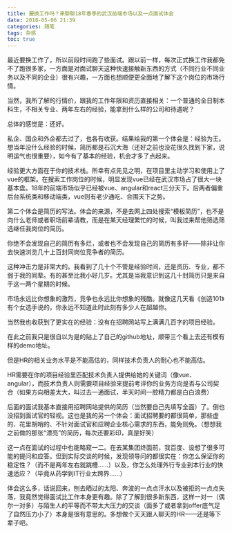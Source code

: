 ```yaml
---
title: 要换工作吗？来聊聊18年春季的武汉前端市场以及一点面试体会
date: 2018-05-06 21:39
categories: 随笔
tags: 杂感
toc: true
---
```

最近要换工作了，所以前段时间跑了些面试。跟以前一样，每次正式换工作我都免不了跑很多家，一方面是对面试聊天这种快速接触新东西的方式（不同行业不同业务以及不同的企业）很有兴趣，一方面也想顺便更全面地了解下这个岗位的市场行情。

当然，我所了解的行情价，跟我的工作年限和资历直接相关：一个普通的全日制本科生，不相关专业、两年左右的经验，能拿到什么样的公司和待遇呢？

总体的感觉是：还好。

私企、国企和外企都去过了，也各有收获。结果给我的第一个体会是：经验为王。想当年没什么经验的时候，简历都是石沉大海（还好之前也没花很久找到下家，说明运气也很重要），如今有了基本的经验，机会才多了点起来。

经验更大方面在于你的技术栈。所幸有点先见之明，在项目里主动学习和使用上了vue的框架。在搜索工作岗位的时候，明显发现vue已经在武汉市场占了很大一块基本盘。18年的前端市场似乎已经被vue、angular和react三分天下。后两者偏重后台系统类和移动端类，vue则有老少通吃、合围天下之势。

第二个体会是简历的写法。体会的来源，不是去网上四处搜索“模板简历”，也不是向什么老师或者职场前辈请教，而是在某天经理繁忙的时候，叫我过来帮他筛选筛选继任我岗位的简历。

你绝不会发现自己的简历有多烂，或者也不会发现自己的简历有多好——除非让你去快速浏览几十上百封同岗位竞争者的简历。

这种冲击力是非常大的。我看到了几十个不管是经验时间，还是资历、专业，都不弱于我的同辈。有的甚至比我小好几岁。尤其是当我意识到这几十封简历只是来自于这一两个星期的时候。

市场永远比你想象的激烈，竞争也永远比你想象的残酷。就像这几天看《创造101》有个女选手说的，你永远不知道此时此刻有多少人在超越你。

当然我也收获到了更实在的经验：没有在招聘网站写上满满几百字的项目经验。

在此之前我只是很自以为是的贴上了自己的github地址，顺带三个看上去还有模有样的demo地址。

但是HR的相关业务水平是不能高估的，同样技术负责人的耐心也不能高估。

HR需要在你的项目经验里匹配技术负责人提供给她的关键词（像vue、angular），而技术负责人则需要项目经验来提前考评你的业务方向是否与公司契合（如果方向相差太大，叫过去一通面试，半天时间一腔精力都是白白浪费）

后面的面试我基本直接用招聘网站提供的简历（当然要自己先填写全面）了。倒也没招到面试官的轻视。这也是我的另一个体会：面试招聘要的都很简单，那些虚的、花里胡哨的、不针对面试官和应聘企业核心需求的东西，能免则免。（想想我之前做的那张“漂亮”的简历，每次还要彩印，真是好笑）

这一点在面试的过程中也能略窥一二。在去某集团终面前，我百度、设想了很多可能的提问和应答。但到实际交谈的时候，发现领导问的都很实在：你怎么保证你的稳定性？（而不是两年左右就跳槽……）以及，你怎么处理外行专业到本行业的快速适应？（毕竟从药学到IT行业太跨界……）

体会这么多，话说回来，刨去晒过的太阳、奔波的一点点汗水以及被拒的一点点失落，我竟然觉得面试比工作本身更有趣。除了了解到很多新东西，这样一对一（偶尔一对多）与陌生人的平等而不带太大压力的交谈（面多了或者拿到offer底气足了自然压力小了）本身是很有意思的。多想做个天天跟人聊天的HR——还是等下辈子吧。














